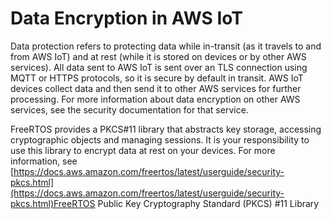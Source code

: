 # Data Encryption in AWS IoT<a name="data-encryption"></a>

Data protection refers to protecting data while in\-transit \(as it travels to and from AWS IoT\) and at rest \(while it is stored on devices or by other AWS services\)\. All data sent to AWS IoT is sent over an TLS connection using MQTT or HTTPS protocols, so it is secure by default in transit\. AWS IoT devices collect data and then send it to other AWS services for further processing\. For more information about data encryption on other AWS services, see the security documentation for that service\.

FreeRTOS provides a PKCS\#11 library that abstracts key storage, accessing cryptographic objects and managing sessions\. It is your responsibility to use this library to encrypt data at rest on your devices\. For more information, see [https://docs.aws.amazon.com/freertos/latest/userguide/security-pkcs.html](https://docs.aws.amazon.com/freertos/latest/userguide/security-pkcs.html)FreeRTOS Public Key Cryptography Standard \(PKCS\) \#11 Library